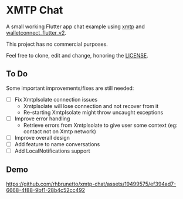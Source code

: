 # XMTP Chat

A small working Flutter app chat example using [xmtp](https://pub.dev/packages/xmtp)
 and [walletconnect_flutter_v2](https://pub.dev/packages/walletconnect_flutter_v2).

This project has no commercial purposes.

Feel free to clone, edit and change, honoring the [LICENSE](LICENSE).

## To Do

Some important improvements/fixes are still needed:

- [ ] Fix XmtpIsolate connection issues
  - XmtpIsolate will lose connection and not recover from it
  - Re-starting XmtpIsolate might throw uncaught exceptions
- [ ] Improve error handling
  - Retrieve errors from XmtpIsolate to give user some context (eg: contact not on Xmtp network)
- [ ] Improve overall design
- [ ] Add feature to name conversations
- [ ] Add LocalNotifications support

## Demo

https://github.com/rhbrunetto/xmtp-chat/assets/19499575/ef394ad7-6668-4f88-9bf1-28b4c52cc492

